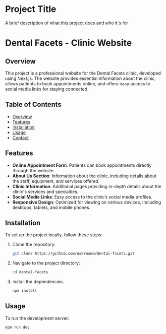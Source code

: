 
# Project Title

A brief description of what this project does and who it's for

# Dental Facets - Clinic Website

## Overview

This project is a professional website for the Dental Facets clinic, developed using Next.js. The website provides essential information about the clinic, allows patients to book appointments online, and offers easy access to social media links for staying connected.

## Table of Contents

- [Overview](#overview)
- [Features](#features)
- [Installation](#installation)
- [Usage](#usage)
- [Contact](#contact)

## Features

- **Online Appointment Form**: Patients can book appointments directly through the website.
- **About Us Section**: Information about the clinic, including details about the staff, equipment, and services offered.
- **Clinic Information**: Additional pages providing in-depth details about the clinic's services and specialties.
- **Social Media Links**: Easy access to the clinic’s social media profiles.
- **Responsive Design**: Optimized for viewing on various devices, including desktops, tablets, and mobile phones.

## Installation

To set up the project locally, follow these steps:

1. Clone the repository:
    ```bash
    git clone https://github.com/username/dental-facets.git
    ```

2. Navigate to the project directory:
    ```bash
    cd dental-facets
    ```

3. Install the dependencies:
    ```bash
    npm install
    ```

## Usage

To run the development server:

```bash
npm run dev
